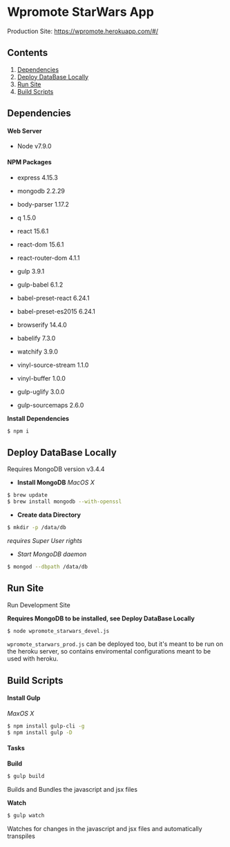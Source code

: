 Wpromote StarWars App
======================
Production Site: https://wpromote.herokuapp.com/#/

## Contents
  1. [Dependencies](#dependencies)
  1. [Deploy DataBase Locally](#deploy-database-locally)
  1. [Run Site](#run-site)
  1. [Build Scripts](#build-Scripts)

## Dependencies
#### Web Server
* Node v7.9.0

#### NPM Packages
* express 4.15.3
* mongodb 2.2.29
* body-parser 1.17.2
* q 1.5.0

* react 15.6.1
* react-dom 15.6.1
* react-router-dom 4.1.1
  
* gulp 3.9.1
* gulp-babel 6.1.2
* babel-preset-react 6.24.1
* babel-preset-es2015 6.24.1

* browserify 14.4.0
* babelify 7.3.0
* watchify 3.9.0
* vinyl-source-stream 1.1.0
* vinyl-buffer 1.0.0
* gulp-uglify 3.0.0
* gulp-sourcemaps 2.6.0

**Install Dependencies**
```bash
$ npm i
```

## Deploy DataBase Locally
Requires MongoDB version v3.4.4

- **Install MongoDB**
_MacOS X_
```bash
$ brew update
$ brew install mongodb --with-openssl
```

- **Create data Directory**
```bash
$ mkdir -p /data/db
```
_requires Super User rights_

- *Start MongoDB daemon*
```bash
$ mongod --dbpath /data/db
```

## Run Site
Run Development Site

**Requires MongoDB to be installed, see Deploy DataBase Locally**
```bash
$ node wpromote_starwars_devel.js
```

`wpromote_starwars_prod.js` can be deployed too, but it's meant to be run
on the heroku server, so contains enviromental configurations meant to
be used with heroku.

## Build Scripts
#### Install Gulp

_MaxOS X_
```bash
$ npm install gulp-cli -g
$ npm install gulp -D
```

#### Tasks
**Build**
```bash
$ gulp build
```
Builds and Bundles the javascript and jsx files

**Watch**
```bash
$ gulp watch
```
Watches for changes in the javascript and jsx files and automatically
transpiles






